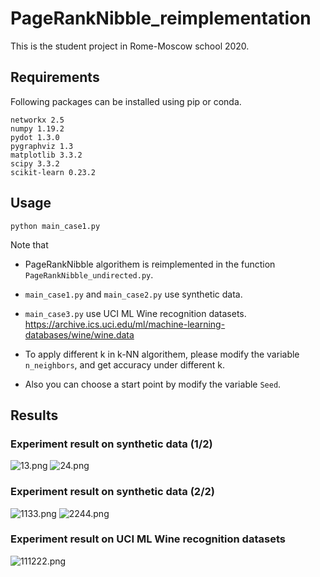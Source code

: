 # PageRankNibble_reimplementation

This is the student project in Rome-Moscow school 2020.

## Requirements
Following packages can be installed using pip or conda.
```
networkx 2.5
numpy 1.19.2
pydot 1.3.0
pygraphviz 1.3
matplotlib 3.3.2
scipy 3.3.2
scikit-learn 0.23.2
```

## Usage
```
python main_case1.py
```
Note that

* PageRankNibble algorithem is reimplemented in the function ``PageRankNibble_undirected.py``.

* ``main_case1.py`` and ``main_case2.py`` use synthetic data.

* ``main_case3.py`` use UCI ML Wine recognition datasets. https://archive.ics.uci.edu/ml/machine-learning-databases/wine/wine.data

* To apply different k in k-NN algorithem, please modify the variable ``n_neighbors``, and get accuracy under different k. 

* Also you can choose a start point by modify the variable ``Seed``.



## Results
### Experiment result on synthetic data (1/2)
![13.png](https://i.loli.net/2020/12/15/EP5azRejNcLH13M.png)
![24.png](https://i.loli.net/2020/12/15/4PyKEpQAU9dnOXj.png)

### Experiment result on synthetic data (2/2)
![1133.png](https://i.loli.net/2020/12/15/UNsupdWgeRPylJj.png)
![2244.png](https://i.loli.net/2020/12/15/VFj8UesSMhLkNwl.png)

### Experiment result on UCI ML Wine recognition datasets
![111222.png](https://i.loli.net/2020/12/15/tTH61jv2bDJRXEA.png)
